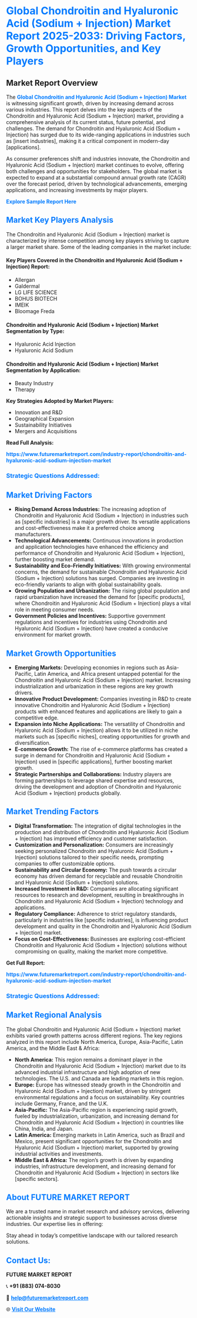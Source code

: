 <h1 style="color: #007BFF;">Global Chondroitin and Hyaluronic Acid (Sodium + Injection) Market Report 2025-2033: Driving Factors, Growth Opportunities, and Key Players</h1>

<section id="overview">
<h2>Market Report Overview</h2>
<p>The <a href="https://www.futuremarketreport.com/industry-report/chondroitin-and-hyaluronic-acid-sodium-injection-market" style="color: #007BFF; text-decoration: none;"><strong>Global Chondroitin and Hyaluronic Acid (Sodium + Injection) Market</strong></a> is witnessing significant growth, driven by increasing demand across various industries. This report delves into the key aspects of the Chondroitin and Hyaluronic Acid (Sodium + Injection) market, providing a comprehensive analysis of its current status, future potential, and challenges. The demand for Chondroitin and Hyaluronic Acid (Sodium + Injection) has surged due to its wide-ranging applications in industries such as [insert industries], making it a critical component in modern-day [applications].</p>
<p>As consumer preferences shift and industries innovate, the Chondroitin and Hyaluronic Acid (Sodium + Injection) market continues to evolve, offering both challenges and opportunities for stakeholders. The global market is expected to expand at a substantial compound annual growth rate (CAGR) over the forecast period, driven by technological advancements, emerging applications, and increasing investments by major players.</p>
</section>

<section id="overview">
<p><a href="https://www.futuremarketreport.com/request-sample/reportId=83753" style="color: #007BFF; text-decoration: none;"><strong>Explore Sample Report Here</strong></a></p>
</section>

<section id="key-players">
<h2 style="color: #007BFF;">Market Key Players Analysis</h2>
<p>The Chondroitin and Hyaluronic Acid (Sodium + Injection) market is characterized by intense competition among key players striving to capture a larger market share. Some of the leading companies in the market include:</p>
<h4>Key Players Covered in the Chondroitin and Hyaluronic Acid (Sodium + Injection) Report:</h4>
<ul><li>Allergan</li><li>Galdermal</li><li>LG LIFE SCIENCE</li><li>BOHUS BIOTECH</li><li>IMEIK</li><li>Bloomage Freda</li></ul>
<h4>Chondroitin and Hyaluronic Acid (Sodium + Injection) Market Segmentation by Type:</h4>
<ul><li>Hyaluronic Acid Injection</li><li>Hyaluronic Acid Sodium</li></ul>

<h4>Chondroitin and Hyaluronic Acid (Sodium + Injection) Market Segmentation by Application:</h4>
<ul><li>Beauty Industry</li><li>Therapy</li></ul>
<p><strong>Key Strategies Adopted by Market Players:</strong></p>
<ul>
<li>Innovation and R&D</li>
<li>Geographical Expansion</li>
<li>Sustainability Initiatives</li>
<li>Mergers and Acquisitions</li>
</ul>
</section>

<section>
<p><strong>Read Full Analysis: </strong></p><a href="https://www.futuremarketreport.com/industry-report/chondroitin-and-hyaluronic-acid-sodium-injection-market" style="color: #007BFF; text-decoration: none;"><strong>https://www.futuremarketreport.com/industry-report/chondroitin-and-hyaluronic-acid-sodium-injection-market</strong></a>
<h3 style="color: #007BFF;">Strategic Questions Addressed:</h3>
</section>

<section id="driving-factors">
<h2 style="color: #007BFF;">Market Driving Factors</h2>
<ul>
<li><strong>Rising Demand Across Industries:</strong> The increasing adoption of Chondroitin and Hyaluronic Acid (Sodium + Injection) in industries such as [specific industries] is a major growth driver. Its versatile applications and cost-effectiveness make it a preferred choice among manufacturers.</li>
<li><strong>Technological Advancements:</strong> Continuous innovations in production and application technologies have enhanced the efficiency and performance of Chondroitin and Hyaluronic Acid (Sodium + Injection), further boosting market demand.</li>
<li><strong>Sustainability and Eco-Friendly Initiatives:</strong> With growing environmental concerns, the demand for sustainable Chondroitin and Hyaluronic Acid (Sodium + Injection) solutions has surged. Companies are investing in eco-friendly variants to align with global sustainability goals.</li>
<li><strong>Growing Population and Urbanization:</strong> The rising global population and rapid urbanization have increased the demand for [specific products], where Chondroitin and Hyaluronic Acid (Sodium + Injection) plays a vital role in meeting consumer needs.</li>
<li><strong>Government Policies and Incentives:</strong> Supportive government regulations and incentives for industries using Chondroitin and Hyaluronic Acid (Sodium + Injection) have created a conducive environment for market growth.</li>
</ul>
</section>

<section id="growth-opportunities">
<h2 style="color: #007BFF;">Market Growth Opportunities</h2>
<ul>
<li><strong>Emerging Markets:</strong> Developing economies in regions such as Asia-Pacific, Latin America, and Africa present untapped potential for the Chondroitin and Hyaluronic Acid (Sodium + Injection) market. Increasing industrialization and urbanization in these regions are key growth drivers.</li>
<li><strong>Innovative Product Development:</strong> Companies investing in R&D to create innovative Chondroitin and Hyaluronic Acid (Sodium + Injection) products with enhanced features and applications are likely to gain a competitive edge.</li>
<li><strong>Expansion into Niche Applications:</strong> The versatility of Chondroitin and Hyaluronic Acid (Sodium + Injection) allows it to be utilized in niche markets such as [specific niches], creating opportunities for growth and diversification.</li>
<li><strong>E-commerce Growth:</strong> The rise of e-commerce platforms has created a surge in demand for Chondroitin and Hyaluronic Acid (Sodium + Injection) used in [specific applications], further boosting market growth.</li>
<li><strong>Strategic Partnerships and Collaborations:</strong> Industry players are forming partnerships to leverage shared expertise and resources, driving the development and adoption of Chondroitin and Hyaluronic Acid (Sodium + Injection) products globally.</li>
</ul>
</section>

<section id="trending-factors">
<h2 style="color: #007BFF;">Market Trending Factors</h2>
<ul>
<li><strong>Digital Transformation:</strong> The integration of digital technologies in the production and distribution of Chondroitin and Hyaluronic Acid (Sodium + Injection) has improved efficiency and customer satisfaction.</li>
<li><strong>Customization and Personalization:</strong> Consumers are increasingly seeking personalized Chondroitin and Hyaluronic Acid (Sodium + Injection) solutions tailored to their specific needs, prompting companies to offer customizable options.</li>
<li><strong>Sustainability and Circular Economy:</strong> The push towards a circular economy has driven demand for recyclable and reusable Chondroitin and Hyaluronic Acid (Sodium + Injection) solutions.</li>
<li><strong>Increased Investment in R&D:</strong> Companies are allocating significant resources to research and development, resulting in breakthroughs in Chondroitin and Hyaluronic Acid (Sodium + Injection) technology and applications.</li>
<li><strong>Regulatory Compliance:</strong> Adherence to strict regulatory standards, particularly in industries like [specific industries], is influencing product development and quality in the Chondroitin and Hyaluronic Acid (Sodium + Injection) market.</li>
<li><strong>Focus on Cost-Effectiveness:</strong> Businesses are exploring cost-efficient Chondroitin and Hyaluronic Acid (Sodium + Injection) solutions without compromising on quality, making the market more competitive.</li>
</ul>
</section>

<section>
<p><strong>Get Full Report: </strong></p><a href="https://www.futuremarketreport.com/industry-report/chondroitin-and-hyaluronic-acid-sodium-injection-market" style="color: #007BFF; text-decoration: none;"><strong>https://www.futuremarketreport.com/industry-report/chondroitin-and-hyaluronic-acid-sodium-injection-market</strong></a>
<h3 style="color: #007BFF;">Strategic Questions Addressed:</h3>
</section>


<section id="regional-analysis">
<h2 style="color: #007BFF;">Market Regional Analysis</h2>
<p>The global Chondroitin and Hyaluronic Acid (Sodium + Injection) market exhibits varied growth patterns across different regions. The key regions analyzed in this report include North America, Europe, Asia-Pacific, Latin America, and the Middle East & Africa:</p>
<ul>
<li><strong>North America:</strong> This region remains a dominant player in the Chondroitin and Hyaluronic Acid (Sodium + Injection) market due to its advanced industrial infrastructure and high adoption of new technologies. The U.S. and Canada are leading markets in this region.</li>
<li><strong>Europe:</strong> Europe has witnessed steady growth in the Chondroitin and Hyaluronic Acid (Sodium + Injection) market, driven by stringent environmental regulations and a focus on sustainability. Key countries include Germany, France, and the U.K.</li>
<li><strong>Asia-Pacific:</strong> The Asia-Pacific region is experiencing rapid growth, fueled by industrialization, urbanization, and increasing demand for Chondroitin and Hyaluronic Acid (Sodium + Injection) in countries like China, India, and Japan.</li>
<li><strong>Latin America:</strong> Emerging markets in Latin America, such as Brazil and Mexico, present significant opportunities for the Chondroitin and Hyaluronic Acid (Sodium + Injection) market, supported by growing industrial activities and investments.</li>
<li><strong>Middle East & Africa:</strong> The region’s growth is driven by expanding industries, infrastructure development, and increasing demand for Chondroitin and Hyaluronic Acid (Sodium + Injection) in sectors like [specific sectors].</li>
</ul>
</section>

<footer>
<h2 style="color: #007BFF;">About FUTURE MARKET REPORT</h2>
<p>We are a trusted name in market research and advisory services, delivering actionable insights and strategic support to businesses across diverse industries. Our expertise lies in offering:</p>

<p>Stay ahead in today’s competitive landscape with our tailored research solutions.</p>

<h2 style="color: #007BFF;">Contact Us:</h2>
<p><strong>FUTURE MARKET REPORT</strong></p>
<p>📞 <strong>+91 (883) 074-8030</strong></p>
<p>📧 <strong><a href="mailto:help@futuremarketreport.com" style="color: #007BFF;">help@futuremarketreport.com</a></strong></p>
<p>🌐 <strong><a href="https://www.futuremarketreport.com/" style="color: #007BFF;">Visit Our Website</a></strong></p>
</footer>